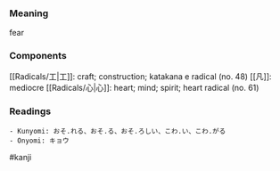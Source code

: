 ### Meaning

fear

### Components

[[Radicals/工|工]]: craft; construction; katakana e radical (no. 48) [[凡]]: mediocre [[Radicals/心|心]]: heart; mind; spirit; heart radical (no. 61)

### Readings

```
- Kunyomi: おそ.れる、おそ.る、おそ.ろしい、こわ.い、こわ.がる
- Onyomi: キョウ
```

#kanji